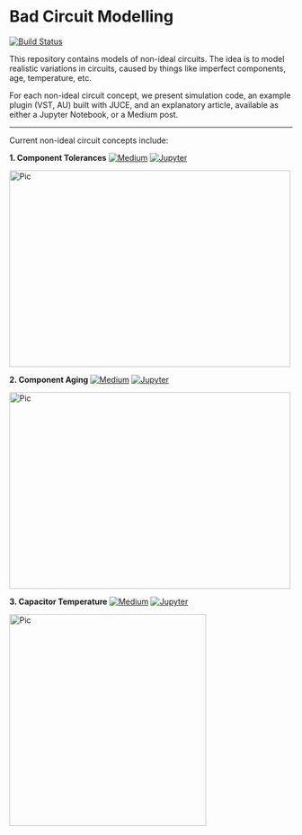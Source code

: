 # Bad Circuit Modelling

[![Build Status](https://travis-ci.com/jatinchowdhury18/Bad-Circuit-Modelling.svg?branch=master)](https://travis-ci.com/jatinchowdhury18/Bad-Circuit-Modelling)

This repository contains models of non-ideal circuits. The idea is to model
realistic variations in circuits, caused by things like imperfect components,
age, temperature, etc.

For each non-ideal circuit concept, we present simulation code, an example
plugin (VST, AU) built with JUCE, and an explanatory article, available
as either a Jupyter Notebook, or a Medium post.

---

Current non-ideal circuit concepts include:

**1. Component Tolerances**
[![Medium](https://img.shields.io/badge/Read%20on-Medium-blue)](https://medium.com/@jatinchowdhury18/bad-circuit-modelling-episode-1-component-tolerances-3ffdbe4e980c)
[![Jupyter](https://img.shields.io/badge/Read%20as-Jupyter-orange)](https://ccrma.stanford.edu/~jatin/Bad-Circuit-Modelling/Tolerances.html)

<img src="https://github.com/jatinchowdhury18/Bad-Circuit-Modelling/blob/master/CMTolerance/Pics/lpf_tgauss_plot.png" alt="Pic" width="500" height="350">

**2. Component Aging**
[![Medium](https://img.shields.io/badge/Read%20on-Medium-blue)](https://medium.com/@jatinchowdhury18/bad-circuit-modelling-episode-2-component-aging-faef126b7029)
[![Jupyter](https://img.shields.io/badge/Read%20as-Jupyter-orange)](https://ccrma.stanford.edu/~jatin/Bad-Circuit-Modelling/Aging.html)

<img src="https://github.com/jatinchowdhury18/Bad-Circuit-Modelling/blob/master/CMAging/Pics/FullFail.png" alt="Pic" width="500" height="350">

**3. Capacitor Temperature**
[![Medium](https://img.shields.io/badge/Read%20on-Medium-blue)](https://medium.com/@jatinchowdhury18/bad-circuit-modelling-episode-3-temperature-e31d124767f1)
[![Jupyter](https://img.shields.io/badge/Read%20as-Jupyter-orange)](https://ccrma.stanford.edu/~jatin/Bad-Circuit-Modelling/Temperature.html)

<img src="https://github.com/jatinchowdhury18/Bad-Circuit-Modelling/blob/master/CMTemperature/Pics/Temperature.png" alt="Pic" width="350" height="377">
